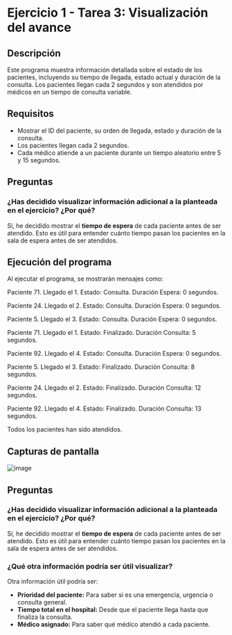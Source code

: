 # Ejercicio 1 - Tarea 3: Visualización del avance

## Descripción
Este programa muestra información detallada sobre el estado de los pacientes, incluyendo su tiempo de llegada, estado actual y duración de la consulta. Los pacientes llegan cada 2 segundos y son atendidos por médicos en un tiempo de consulta variable.

## Requisitos
- Mostrar el ID del paciente, su orden de llegada, estado y duración de la consulta.
- Los pacientes llegan cada 2 segundos.
- Cada médico atiende a un paciente durante un tiempo aleatorio entre 5 y 15 segundos.

## Preguntas

### ¿Has decidido visualizar información adicional a la planteada en el ejercicio? ¿Por qué?
Sí, he decidido mostrar el **tiempo de espera** de cada paciente antes de ser atendido. Esto es útil para entender cuánto tiempo pasan los pacientes en la sala de espera antes de ser atendidos.

## Ejecución del programa
Al ejecutar el programa, se mostrarán mensajes como:

Paciente 71. Llegado el 1. Estado: Consulta. Duración Espera: 0 segundos.

Paciente 24. Llegado el 2. Estado: Consulta. Duración Espera: 0 segundos.

Paciente 5. Llegado el 3. Estado: Consulta. Duración Espera: 0 segundos.

Paciente 71. Llegado el 1. Estado: Finalizado. Duración Consulta: 5 segundos.

Paciente 92. Llegado el 4. Estado: Consulta. Duración Espera: 0 segundos.

Paciente 5. Llegado el 3. Estado: Finalizado. Duración Consulta: 8 segundos.

Paciente 24. Llegado el 2. Estado: Finalizado. Duración Consulta: 12 segundos.

Paciente 92. Llegado el 4. Estado: Finalizado. Duración Consulta: 13 segundos.

Todos los pacientes han sido atendidos.


## Capturas de pantalla
![image](https://github.com/user-attachments/assets/a26f30e7-b027-4e57-938a-09b393f13f1f)

## Preguntas

### ¿Has decidido visualizar información adicional a la planteada en el ejercicio? ¿Por qué?
Sí, he decidido mostrar el **tiempo de espera** de cada paciente antes de ser atendido. Esto es útil para entender cuánto tiempo pasan los pacientes en la sala de espera antes de ser atendidos.

### ¿Qué otra información podría ser útil visualizar?
Otra información útil podría ser:
- **Prioridad del paciente:** Para saber si es una emergencia, urgencia o consulta general.
- **Tiempo total en el hospital:** Desde que el paciente llega hasta que finaliza la consulta.
- **Médico asignado:** Para saber qué médico atendió a cada paciente.


